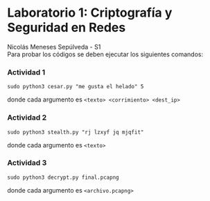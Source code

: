 #  Laboratorio 1: Criptografía y Seguridad en Redes
Nicolás Meneses Sepúlveda - S1 <br />
Para probar los códigos se deben ejecutar los siguientes comandos:
###  Actividad 1
```shell
sudo python3 cesar.py "me gusta el helado" 5
```
donde cada argumento es `<texto> <corrimiento> <dest_ip>`

###  Actividad 2
```shell
sudo python3 stealth.py "rj lzxyf jq mjqfit"
```
donde cada argumento es `<texto>`

###  Actividad 3
```shell
sudo python3 decrypt.py final.pcapng
```
donde cada argumento es `<archivo.pcapng>`
